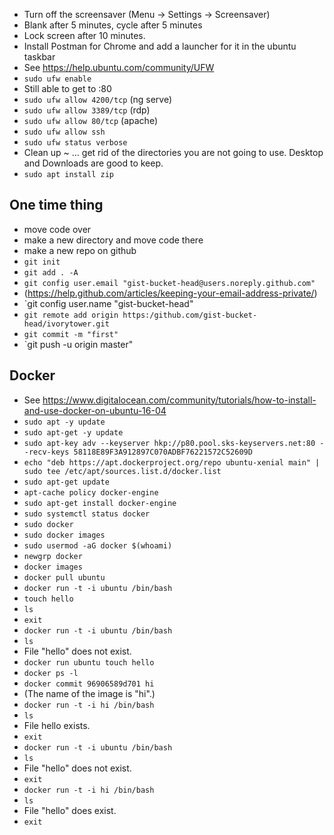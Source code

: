 - Turn off the screensaver (Menu -> Settings -> Screensaver)
- Blank after 5 minutes, cycle after 5 minutes
- Lock screen after 10 minutes.
- Install Postman for Chrome and add a launcher for it in the ubuntu taskbar
- See https://help.ubuntu.com/community/UFW
- `sudo ufw enable`
- Still able to get to :80
- `sudo ufw allow 4200/tcp` (ng serve)
- `sudo ufw allow 3389/tcp` (rdp)
- `sudo ufw allow 80/tcp` (apache)
- `sudo ufw allow ssh`
- `sudo ufw status verbose`
- Clean up ~ ... get rid of the directories you are not going to use. Desktop and Downloads are good to keep.
- `sudo apt install zip`

One time thing
---
- move code over
- make a new directory and move code there
- make a new repo on github
- `git init`
- `git add . -A`
- `git config user.email "gist-bucket-head@users.noreply.github.com"`
- (https://help.github.com/articles/keeping-your-email-address-private/)
- `git config user.name "gist-bucket-head"
- `git remote add origin https:/github.com/gist-bucket-head/ivorytower.git`
- `git commit -m "first"`
- `git push -u origin master"

Docker
----
- See https://www.digitalocean.com/community/tutorials/how-to-install-and-use-docker-on-ubuntu-16-04
- `sudo apt -y update`
- `sudo apt-get -y update`
- `sudo apt-key adv --keyserver hkp://p80.pool.sks-keyservers.net:80 --recv-keys 58118E89F3A912897C070ADBF76221572C52609D`
- `echo "deb https://apt.dockerproject.org/repo ubuntu-xenial main" | sudo tee /etc/apt/sources.list.d/docker.list`
- `sudo apt-get update`
- `apt-cache policy docker-engine`
- `sudo apt-get install docker-engine`
- `sudo systemctl status docker`
- `sudo docker`
- `sudo docker images`
- `sudo usermod -aG docker $(whoami)`
- `newgrp docker`
- `docker images`
- `docker pull ubuntu`
- `docker run -t -i ubuntu /bin/bash`
- `touch hello`
- `ls`
- `exit`
- `docker run -t -i ubuntu /bin/bash`
- `ls`
- File "hello" does not exist.
- `docker run ubuntu touch hello`
- `docker ps -l`
- `docker commit 96906589d701 hi`
- (The name of the image is "hi".)
- `docker run -t -i hi /bin/bash`
- `ls`
- File hello exists.
- `exit`
- `docker run -t -i ubuntu /bin/bash`
- `ls`
- File "hello" does not exist.
- `exit`
- `docker run -t -i hi /bin/bash`
- `ls`
- File "hello" does exist.
- `exit`
